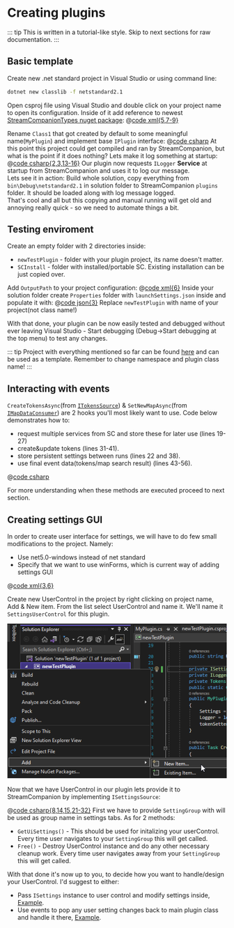 # Creating plugins

::: tip
This is written in a tutorial-like style. Skip to next sections for raw documentation.
:::

## Basic template

Create new .net standard project in Visual Studio or using command line:

```sh
dotnet new classlib -f netstandard2.1
```

Open csproj file using Visual Studio and double click on your project name to open its configuration. Inside of it add reference to newest [StreamCompanionTypes nuget package](https://www.nuget.org/packages/StreamCompanionTypes/):
@[code xml{5,7-9}](./apiExamples/plugin/1.csproj)

Rename `Class1` that got created by default to some meaningful name(`MyPlugin`) and implement base `IPlugin` interface:
@[code csharp](./apiExamples/plugin/1.cs)
At this point this project could get compiled and ran by StreamCompanion, but what is the point if it does nothing? Lets make it log something at startup:
@[code csharp{2,3,13-16}](./apiExamples/plugin/2.cs)
Our plugin now requests `ILogger` **Service** at startup from StreamCompanion and uses it to log our message.  
Lets see it in action: Build whole solution, copy everything from `bin\Debug\netstandard2.1` in solution folder to StreamCompanion `plugins` folder. It should be loaded along with log message logged.  
That's cool and all but this copying and manual running will get old and annoying really quick - so we need to automate things a bit.

## Testing enviroment

Create an empty folder with 2 directories inside:

* `newTestPlugin` - folder with your plugin project, its name doesn't matter.
* `SCInstall` - folder with installed/portable SC. Existing installation can be just copied over.

Add `OutputPath` to your project configuration:
@[code xml{6}](./apiExamples/plugin/2.csproj)
Inside your solution folder create `Properties` folder with `launchSettings.json` inside and populate it with:
@[code json{3}](./apiExamples/plugin/launchSettings.json)
Replace `newTestPlugin` with name of your project(not class name!)  

With that done, your plugin can be now easily tested and debugged without ever leaving Visual Studio - Start debugging (Debug->Start debugging at the top menu) to test any changes.

::: tip
Project with everything mentioned so far can be found [here](../../misc/PluginProject.zip) and can be used as a template. Remember to change namespace and plugin class name!
:::

## Interacting with events

`CreateTokensAsync`(from [`ITokensSource`](#itokenssource)) & `SetNewMapAsync`(from [`IMapDataConsumer`](#imapdataconsumer)) are 2 hooks you'll most likely want to use. Code below demonstrates how to:

* request multiple services from SC and store these for later use (lines 19-27)
* create&update tokens (lines 31-41).
* store persistent settings between runs (lines 22 and 38).
* use final event data(tokens/map search result) (lines 43-56).

@[code csharp](./apiExamples/plugin/3.cs)

For more understanding when these methods are executed proceed to next section.

## Creating settings GUI

In order to create user interface for settings, we will have to do few small modifications to the project. Namely:

* Use net5.0-windows instead of net standard
* Specify that we want to use winForms, which is current way of adding settings GUI

@[code xml{3,6}](./apiExamples/plugin/4.csproj)

Create new UserControl in the project by right clicking on project name, Add & New item. From the list select UserControl and name it. We'll name it `SettingsUserControl` for this plugin.  

![Project add new item](./images/VSCreateItem.png)  

Now that we have UserControl in our plugin lets provide it to StreamCompanion by implementing `ISettingsSource`:

@[code csharp{8,14,15,21-32}](./apiExamples/plugin/4.cs)
First we have to provide `SettingGroup` with will be used as group name in settings tabs. As for 2 methods:

* `GetUiSettings()` - This should be used for initalizing your userControl. Every time user navigates to your `SettingGroup` this will get called.
* `Free()` - Destroy UserControl instance and do any other necessary cleanup work. Every time user navigates away from your `SettingGroup` this will get called.

With that done it's now up to you, to decide how you want to handle/design your UserControl. I'd suggest to either:

* Pass `ISettings` instance to user control and modify settings inside, [Example](https://github.com/Piotrekol/StreamCompanion/blob/3b787fa1f8853384408a1cde40ddbcd7674aeb57/plugins/ModsHandler/ModParser.cs#L47-L59).
* Use events to pop any user setting changes back to main plugin class and handle it there, [Example](https://github.com/Piotrekol/StreamCompanion/blob/e099ee0d6a75e56a0c1048c6640095a9aef2d2c0/plugins/Gamma/GammaPlugin.cs#L77-L90).

